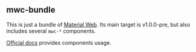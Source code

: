 mwc-bundle
--------------

This is just a bundle of [Material Web](https://github.com/material-components/material-web). Its main target is v1.0.0-pre, but also includes several `mwc-*` components.

[Official docs](https://github.com/material-components/material-web/tree/master/docs) provides components usage.
